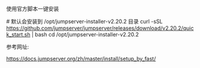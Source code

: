 使用官方脚本一键安装

\# 默认会安装到 /opt/jumpserver-installer-v2.20.2 目录 curl -sSL https://github.com/jumpserver/jumpserver/releases/download/v2.20.2/quick_start.sh | bash cd /opt/jumpserver-installer-v2.20.2



参考网址:

https://docs.jumpserver.org/zh/master/install/setup_by_fast/